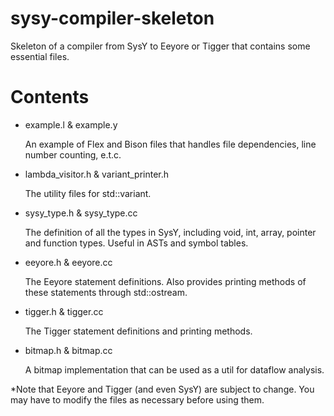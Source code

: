 # sysy-compiler-skeleton

Skeleton of a compiler from SysY to Eeyore or Tigger that contains some essential files.

# Contents

+ example.l & example.y
  
  An example of Flex and Bison files that handles file dependencies, line number counting, e.t.c.
  
+ lambda_visitor.h & variant_printer.h

  The utility files for std::variant.

+ sysy_type.h & sysy_type.cc

  The definition of all the types in SysY, including void, int, array, pointer and function types. Useful in ASTs and symbol tables.
  
+ eeyore.h & eeyore.cc

  The Eeyore statement definitions. Also provides printing methods of these statements through std::ostream.
  
+ tigger.h & tigger.cc

  The Tigger statement definitions and printing methods.

+ bitmap.h & bitmap.cc

  A bitmap implementation that can be used as a util for dataflow analysis.

 \*Note that Eeyore and Tigger (and even SysY) are subject to change. You may have to modify the files as necessary before using them.

